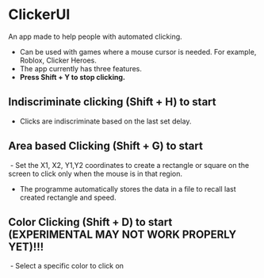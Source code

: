 # ClickerUI
An app made to help people with automated clicking. 
 - Can be used with games where a mouse cursor is needed. For example, Roblox, Clicker Heroes.
 - The app currently has three features.
 - **Press Shift + Y to stop clicking.**
## Indiscriminate clicking (Shift + H) to start 
- Clicks are indiscriminate based on the last set delay. 
## Area based Clicking (Shift + G) to start
 - Set the X1, X2, Y1,Y2 coordinates to create a rectangle or square on the screen to click only when the mouse is in that region. 
 - The programme automatically stores the data in a file to recall last created rectangle and speed.
## Color Clicking (Shift + D) to start (EXPERIMENTAL MAY NOT WORK PROPERLY YET)!!!
 - Select a specific color to click on
 
 
